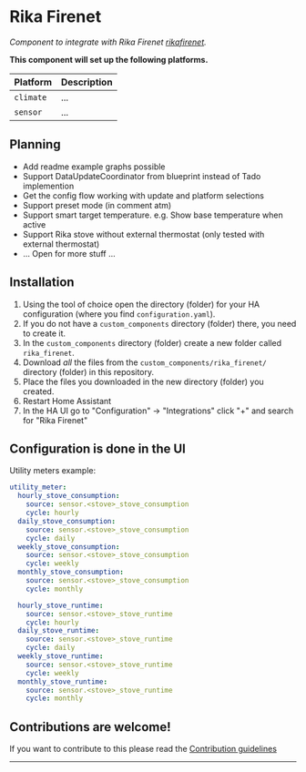 # Rika Firenet

_Component to integrate with Rika Firenet [rikafirenet]._

**This component will set up the following platforms.**

Platform | Description
-- | --
`climate` | ...
`sensor` | ...

## Planning
* Add readme example graphs possible
* Support DataUpdateCoordinator from blueprint instead of Tado implemention
* Get the config flow working with update and platform selections
* Support preset mode (in comment atm)
* Support smart target temperature. e.g. Show base temperature when active
* Support Rika stove without external thermostat (only tested with external thermostat)
* ... Open for more stuff ...

## Installation

1. Using the tool of choice open the directory (folder) for your HA configuration (where you find `configuration.yaml`).
2. If you do not have a `custom_components` directory (folder) there, you need to create it.
3. In the `custom_components` directory (folder) create a new folder called `rika_firenet`.
4. Download _all_ the files from the `custom_components/rika_firenet/` directory (folder) in this repository.
5. Place the files you downloaded in the new directory (folder) you created.
6. Restart Home Assistant
7. In the HA UI go to "Configuration" -> "Integrations" click "+" and search for "Rika Firenet"

## Configuration is done in the UI

Utility meters example:
```yaml
utility_meter:
  hourly_stove_consumption:
    source: sensor.<stove>_stove_consumption
    cycle: hourly
  daily_stove_consumption:
    source: sensor.<stove>_stove_consumption
    cycle: daily
  weekly_stove_consumption:
    source: sensor.<stove>_stove_consumption
    cycle: weekly
  monthly_stove_consumption:
    source: sensor.<stove>_stove_consumption
    cycle: monthly

  hourly_stove_runtime:
    source: sensor.<stove>_stove_runtime
    cycle: hourly
  daily_stove_runtime:
    source: sensor.<stove>_stove_runtime
    cycle: daily
  weekly_stove_runtime:
    source: sensor.<stove>_stove_runtime
    cycle: weekly
  monthly_stove_runtime:
    source: sensor.<stove>_stove_runtime
    cycle: monthly
```

## Contributions are welcome!

If you want to contribute to this please read the [Contribution guidelines](CONTRIBUTING.md)

***

[rikafirenet]: https://github.com/fockaert/rika-firenet-custom-component
[forum]: https://community.home-assistant.io/
[releases]: https://github.com/fockaert/rika-firenet-custom-component/releases
